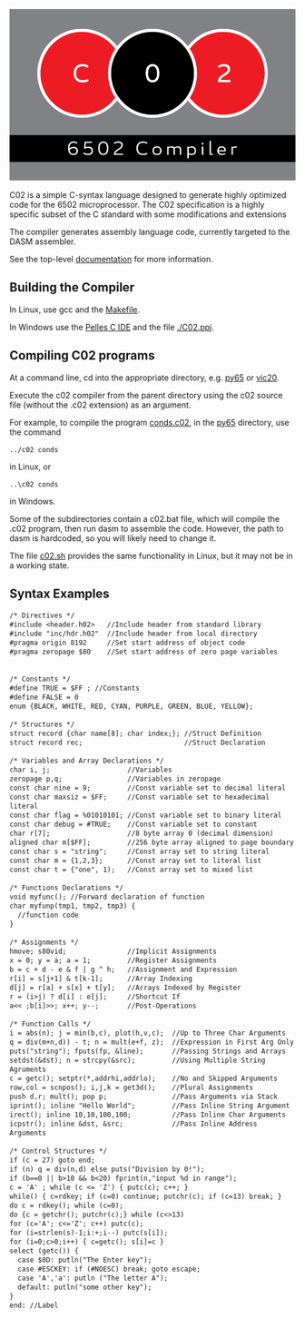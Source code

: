 ![C02 6502 Compiler](https://github.com/RevCurtisP/C02/raw/master/art/logo.png)

C02 is a simple C-syntax language designed to generate highly optimized
code for the 6502 microprocessor. The C02 specification is a highly
specific subset of the C standard with some modifications and extensions

The compiler generates assembly language code, currently targeted to the DASM assembler.

See the top-level [documentation](doc/c02.txt) for more information.

## Building the Compiler
In Linux, use gcc and the [Makefile](./Makefile).

In Windows use the [Pelles C IDE](http://www.smorgasbordet.com/pellesc/) and the file [./C02.ppj](c02.ppj).

## Compiling C02 programs
At a command line, cd into the appropriate directory, e.g. [py65](py65/) or [vic20](vic20/).

Execute the c02 compiler from the parent directory using the c02 source file (without the .c02 extension) as an argument.

For example, to compile the program [conds.c02](py65/conds.c02), in the [py65](py65/) directory, use the command

    ../c02 conds

in Linux, or

    ..\c02 conds

in Windows.
 
Some of the subdirectories contain a c02.bat file, which will compile 
the .c02 program, then run dasm to assemble the code. However, the path 
to dasm is hardcoded, so you will likely need to change it.

The file [c02.sh](./c02sh) provides the same functionality in Linux, 
but it may not be in a working state.

## Syntax Examples
```
/* Directives */
#include <header.h02>   //Include header from standard library
#include "inc/hdr.h02"  //Include header from local directory
#pragma origin 8192     //Set start address of object code
#pragma zeropage $80    //Set start address of zero page variables 


/* Constants */
#define TRUE = $FF ; //Constants
#define FALSE = 0
enum {BLACK, WHITE, RED, CYAN, PURPLE, GREEN, BLUE, YELLOW}; 

/* Structures */
struct record {char name[8]; char index;}; //Struct Definition
struct record rec;                         //Struct Declaration

/* Variables and Array Declarations */
char i, j;                   //Variables 
zeropage p,q;                //Variables in zeropage
const char nine = 9;         //Const variable set to decimal literal
const char maxsiz = $FF;     //Const variable set to hexadecimal literal
const char flag = %01010101; //Const variable set to binary literal
const char debug = #TRUE;    //Const variable set to constant
char r[7];                   //8 byte array 0 (decimal dimension)
aligned char m[$FF];         //256 byte array aligned to page boundary
const char s = "string";     //Const array set to string literal
const char m = {1,2,3};      //Const array set to literal list
const char t = {"one", 1);   //Const array set to mixed list

/* Functions Declarations */
void myfunc(); //Forward declaration of function
char myfunp(tmp1, tmp2, tmp3) {
  //function code
}

/* Assignments */
hmove; s80vid;               //Implicit Assignments
x = 0; y = a; a = 1;         //Register Assignments
b = c + d - e & f | g ^ h;   //Assignment and Expression
r[i] = s[j+1] & t[k-1];      //Array Indexing
d[j] = r[a] + s[x] + t[y];   //Arrays Indexed by Register
r = (i>j) ? d[i] : e[j];     //Shortcut If
a<< ;b[i]>>; x++; y--;       //Post-Operations

/* Function Calls */
i = abs(n); j = min(b,c), plot(h,v,c);  //Up to Three Char Arguments
q = div(m+n,d)) - t; n = mult(e+f, z);  //Expression in First Arg Only 
puts("string"); fputs(fp, &line);       //Passing Strings and Arrays
setdst(&dst); n = strcpy(&src);         //Using Multiple String Agruments
c = getc(); setptr(*,addrhi,addrlo);    //No and Skipped Arguments
row,col = scnpos(); i,j,k = get3d();    //Plural Assignments
push d,r; mult(); pop p;                //Pass Arguments via Stack
iprint(); inline "Hello World";         //Pass Inline String Argument
irect(); inline 10,10,100,100;          //Pass Inline Char Arguments
icpstr(); inline &dst, &src;            //Pass Inline Address Arguments

/* Control Structures */
if (c = 27) goto end;
if (n) q = div(n,d) else puts("Division by 0!");
if (b==0 || b>10 && b<20) fprint(n,"input %d in range"); 
c = 'A' ; while (c <= 'Z') { putc(c); c++; } 
while() { c=rdkey; if (c=0) continue; putchr(c); if (c=13) break; }
do c = rdkey(); while (c=0);
do {c = getchr(); putchr(c);} while (c<>13)
for (c='A'; c<='Z'; c++) putc(c);
for (i=strlen(s)-1;i:+;i--) putc(s[i]);
for (i=0;c>0;i++) { c=getc(); s[i]=c }
select (getc()) {
  case $0D: putln("The Enter key");
  case #ESCKEY: if (#NOESC) break; goto escape; 
  case 'A','a': putln ("The letter A");
  default: putln("some other key");
}
end: //Label
```
